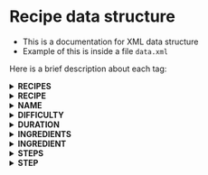 # Recipe data structure

-   This is a documentation for XML data structure
-   Example of this is inside a file `data.xml`

Here is a brief description about each tag:
<details>
<summary><b>RECIPES</b></summary>
<p>
    Top level tag, used once
</p>
</details>

<details>
<summary><b>RECIPE</b></summary>
<p>
    Element includes all information about the recipe
</p>
</details>

<details>
<summary><b>NAME</b></summary>
<p>
    The recipe's name, should be unique, is required, cannot be repeated
</p>
</details>

<details>
<summary><b>DIFFICULTY</b></summary>
<p>
    Insides of this tag depend on your own rating of difficulty (easy, difficult, 5/5 ...), required
</p>

</details>

<details>
<summary><b>DURATION</b></summary>
<p> <u>Attributes</u>: <br> <b>UNIT</b> - defines unit of measure</p>

<p>
    Defines, how long it takes to prepare the meal, has required attribute UNIT that defines the unit of measure, required
</p>

</details>

<details>
<summary><b>INGREDIENTS</b></summary>
<p>
    Tag that holds INGREDIENT tags, required
</p>

</details>

<details>
<summary><b>INGREDIENT</b></summary>
<p> <u>Attributes</u>: <br> 
<b>AMOUNT</b> - defines the amount of ingredient (number) <br>
<b>UNIT</b> - defines unit of measure (tsp, pcs, cups, bay, ml, kg) </p>

<p>
    Ingredient tag with 2 attributes AMOUNT and UNIT, and it's own contents, be aware that UNIT in this tag is something else than UNIT in duration, required
</p>

</details>

<details>
<summary><b>STEPS</b></summary>
<p>
    Tag that holds STEP tags, required
</p>

</details>

<details>
<summary><b>STEP</b></summary>
<p> <u>Attributes</u>: <br> 
<b>ORDER</b> - defines in which order are steps shown</p>

<p>
    Step tag with only 1 attribute ORDER, required
</p>

</details>
